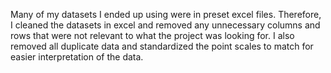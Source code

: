 Many of my datasets I ended up using were in preset excel files. Therefore, I cleaned the datasets in excel and removed any unnecessary columns and rows that were not relevant to what the project was looking for. I also removed all duplicate data and standardized the point scales to match for easier interpretation of the data. 
